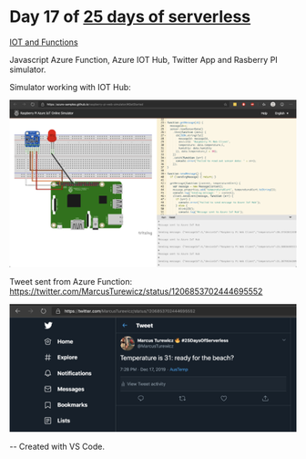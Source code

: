 # Day 17 of [25 days of serverless](https://25daysofserverless.com)

[IOT and Functions](https://25daysofserverless.com/calendar/17)

Javascript Azure Function, Azure IOT Hub, Twitter App and Rasberry PI simulator.

Simulator working with IOT Hub:

![](img/sim.png)

Tweet sent from Azure Function: https://twitter.com/MarcusTurewicz/status/1206853702444695552

![](img/tweet.png)

-- Created with VS Code.

